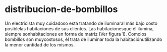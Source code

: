 # distribucion-de-bombillos
Un electricista muy cuidadoso está tratando de iluminaral más bajo costo posiblelas habitaciones de sus clientes. Las habitacionesque él ilumina, siempre sonhabitaciones en forma de matriz (Ver figura 1). Comolos bombillos son muycostosos, él trata de iluminar toda la habitaciónutilizando la menor cantidad de los mismos.
